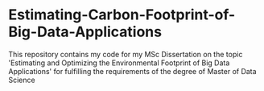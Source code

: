 # Estimating-Carbon-Footprint-of-Big-Data-Applications
This repository contains my code for my MSc Dissertation on the topic 'Estimating and Optimizing the Environmental Footprint of Big Data Applications' for fulfilling the requirements of the degree of Master of Data Science
